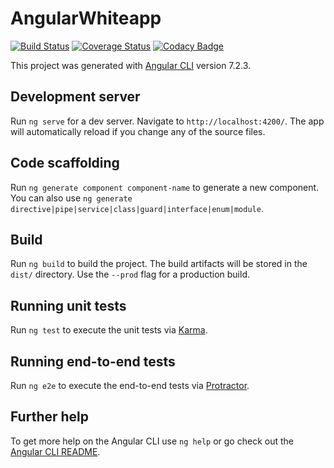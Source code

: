 # AngularWhiteapp

[![Build Status](https://travis-ci.org/anandmnair/angular-whiteapp.svg?branch=master)](https://travis-ci.org/anandmnair/angular-whiteapp)  [![Coverage Status](https://coveralls.io/repos/github/anandmnair/angular-whiteapp/badge.svg?branch=master)](https://coveralls.io/github/anandmnair/angular-whiteapp?branch=master)  [![Codacy Badge](https://api.codacy.com/project/badge/Grade/2f03a85b40844168988bae36c2559755)](https://www.codacy.com/app/anandmnair/angular-whiteapp?utm_source=github.com&amp;utm_medium=referral&amp;utm_content=anandmnair/angular-whiteapp&amp;utm_campaign=Badge_Grade)


This project was generated with [Angular CLI](https://github.com/angular/angular-cli) version 7.2.3.

## Development server

Run `ng serve` for a dev server. Navigate to `http://localhost:4200/`. The app will automatically reload if you change any of the source files.

## Code scaffolding

Run `ng generate component component-name` to generate a new component. You can also use `ng generate directive|pipe|service|class|guard|interface|enum|module`.

## Build

Run `ng build` to build the project. The build artifacts will be stored in the `dist/` directory. Use the `--prod` flag for a production build.

## Running unit tests

Run `ng test` to execute the unit tests via [Karma](https://karma-runner.github.io).

## Running end-to-end tests

Run `ng e2e` to execute the end-to-end tests via [Protractor](http://www.protractortest.org/).

## Further help

To get more help on the Angular CLI use `ng help` or go check out the [Angular CLI README](https://github.com/angular/angular-cli/blob/master/README.md).
